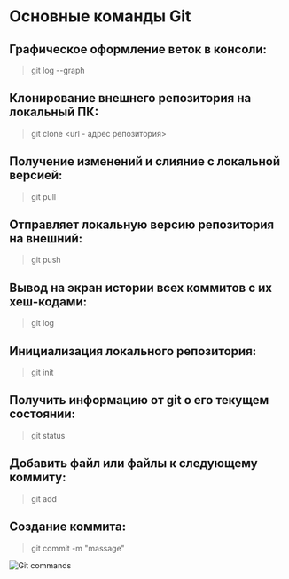# Основные команды Git

## Графическое оформление веток в консоли:
>git log --graph

## Клонирование внешнего репозитория на локальный ПК:
>git clone <url - адрес репозитория>

## Получение изменений и слияние с локальной версией:
>git pull

## Отправляет локальную версию репозитория на внешний:
>git push

## Вывод на экран истории всех коммитов с их хеш-кодами:
>git log

## Инициализация локального репозитория:
>git init

## Получить информацию от git о его текущем состоянии:
>git status

## Добавить файл или файлы к следующему коммиту:
>git add

## Создание коммита:
>git commit -m "massage"

![Git commands](Screen.png) 